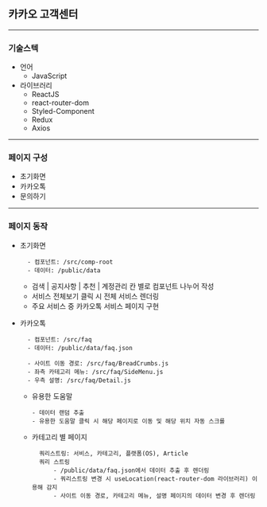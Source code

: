 ## 카카오 고객센터
----------------------------
### 기술스텍
- 언어
    - JavaScript
- 라이브러리
    - ReactJS
    - react-router-dom
    - Styled-Component
    - Redux
    - Axios
-----------------------------
### 페이지 구성
- 초기화면
- 카카오톡
- 문의하기
----------------------------
### 페이지 동작
- 초기화면
        
        - 컴포넌트: /src/comp-root
        - 데이터: /public/data
    - 검색 | 공지사항 | 추천 | 계정관리 칸 별로 컴포넌트 나누어 작성
    - 서비스 전체보기 클릭 시 전체 서비스 렌더링
    - 주요 서비스 중 카카오톡 서비스 페이지 구현
- 카카오톡

        - 컴포넌트: /src/faq
        - 데이터: /public/data/faq.json

        - 사이트 이동 경로: /src/faq/BreadCrumbs.js
        - 좌측 카테고리 메뉴: /src/faq/SideMenu.js
        - 우측 설명: /src/faq/Detail.js

    - 유용한 도움말
    
          - 데이터 랜덤 추출
          - 유용한 도움말 클릭 시 해당 페이지로 이동 및 해당 위치 자동 스크롤
    - 카테고리 별 페이지

            쿼리스트링: 서비스, 카테고리, 플랫폼(OS), Article
            쿼리 스트링
                - /public/data/faq.json에서 데이터 추출 후 렌더링
                - 쿼리스트링 변경 시 useLocation(react-router-dom 라이브러리) 이용해 감지
                - 사이트 이동 경로, 카테고리 메뉴, 설명 페이지의 데이터 변경 후 렌더링 


        
